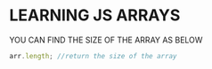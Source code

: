 # LEARNING JS ARRAYS


YOU CAN FIND THE SIZE OF THE ARRAY AS BELOW


``` javascript
arr.length; //return the size of the array
```